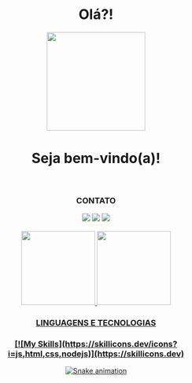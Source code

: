 <div display="flex" align="center" margin="500px">
  <h1 align="center" font-size="300"> Olá?!</h1>
  <img src="https://media.tenor.com/TbozzOWefN8AAAAC/caught-in4k-meme-emoji.gif" width="200px" height="200px">
  <h1>Seja bem-vindo(a)!</h1>
</div>
<div align="center">
<br>
<h3>CONTATO</h3>
  <a href="https://instagram.com/davihmm" target="_blank"><img src="https://img.shields.io/badge/-Instagram-%23E4405F?style=for-the-badge&logo=instagram&logoColor=white" target="_blank"></a>
  <a href = "mailto:davisdevi05@gmail.com"><img src="https://img.shields.io/badge/-Gmail-%23333?style=for-the-badge&logo=gmail&logoColor=white" target="_blank"></a>
  <a href="https://www.linkedin.com/in/davi-sá/" target="_blank"><img src="https://img.shields.io/badge/-LinkedIn-%230077B5?style=for-the-badge&logo=linkedin&logoColor=white" target="_blank"></a> 
<br><br>
<div align="center">
  <a href="https://github.com/davismarciel">
  <img height="150em" src="https://github-readme-stats-sigma-five.vercel.app/api?username=davismarciel&show_icons=true&theme=dracula&include_all_commits=true&count_private=true"/>
  <img height="150em" src="https://github-readme-stats-sigma-five.vercel.app/api/top-langs/?username=davismarciel&layout=compact&langs_count=7&theme=dracula"/>
</div>
<div align="center">
  <section>
     <h3>LINGUAGENS E TECNOLOGIAS<h3>
     [![My Skills](https://skillicons.dev/icons?i=js,html,css,nodejs)](https://skillicons.dev)
  </section>

 ![Snake animation](https://github.com/davismarciel/davismarciel/blob/output/github-contribution-grid-snake.svg)
 
 
